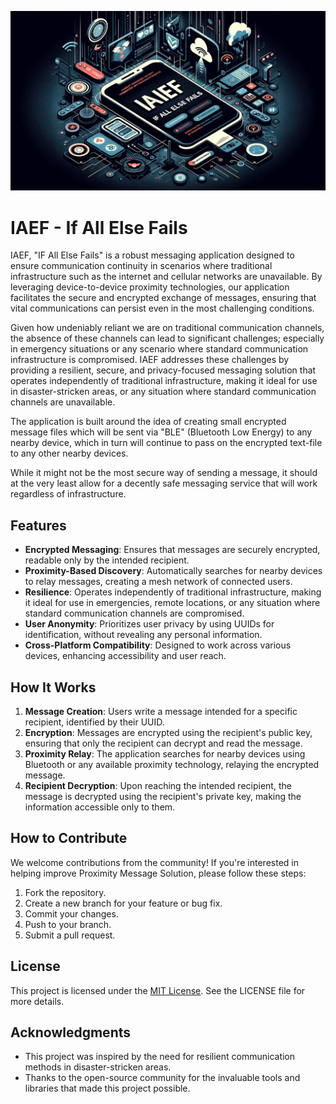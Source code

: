 ![Logo](https://github.com/archways404/IAEF/blob/main/extras/ifallelsefails.png)

# IAEF - If All Else Fails

IAEF, "IF All Else Fails" is a robust messaging application designed to ensure communication continuity in scenarios where traditional infrastructure such as the internet and cellular networks are unavailable. By leveraging device-to-device proximity technologies, our application facilitates the secure and encrypted exchange of messages, ensuring that vital communications can persist even in the most challenging conditions.

Given how undeniably reliant we are on traditional communication channels, the absence of these channels can lead to significant challenges; especially in emergency situations or any scenario where standard communication infrastructure is compromised. IAEF addresses these challenges by providing a resilient, secure, and privacy-focused messaging solution that operates independently of traditional infrastructure, making it ideal for use in disaster-stricken areas, or any situation where standard communication channels are unavailable.

The application is built around the idea of creating small encrypted message files which will be sent via "BLE" (Bluetooth Low Energy) to any nearby device, which in turn will continue to pass on the encrypted text-file to any other nearby devices.

While it might not be the most secure way of sending a message, it should at the very least allow for a decently safe messaging service that will work regardless of infrastructure.

## Features
- **Encrypted Messaging**: Ensures that messages are securely encrypted, readable only by the intended recipient.
- **Proximity-Based Discovery**: Automatically searches for nearby devices to relay messages, creating a mesh network of connected users.
- **Resilience**: Operates independently of traditional infrastructure, making it ideal for use in emergencies, remote locations, or any situation where standard communication channels are compromised.
- **User Anonymity**: Prioritizes user privacy by using UUIDs for identification, without revealing any personal information.
- **Cross-Platform Compatibility**: Designed to work across various devices, enhancing accessibility and user reach.

## How It Works
1. **Message Creation**: Users write a message intended for a specific recipient, identified by their UUID.
2. **Encryption**: Messages are encrypted using the recipient's public key, ensuring that only the recipient can decrypt and read the message.
3. **Proximity Relay**: The application searches for nearby devices using Bluetooth or any available proximity technology, relaying the encrypted message.
4. **Recipient Decryption**: Upon reaching the intended recipient, the message is decrypted using the recipient's private key, making the information accessible only to them.

## How to Contribute
We welcome contributions from the community! If you're interested in helping improve Proximity Message Solution, please follow these steps:
1. Fork the repository.
2. Create a new branch for your feature or bug fix.
3. Commit your changes.
4. Push to your branch.
5. Submit a pull request.

## License
This project is licensed under the [MIT License](LICENSE). See the LICENSE file for more details.

## Acknowledgments
- This project was inspired by the need for resilient communication methods in disaster-stricken areas.
- Thanks to the open-source community for the invaluable tools and libraries that made this project possible.
